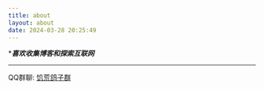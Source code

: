 ```yaml
---
title: about
layout: about
date: 2024-03-28 20:25:49
---
```


****喜欢收集博客和探索互联网***

***

QQ群聊: [饥荒鸽子群](http://qm.qq.com/cgi-bin/qm/qr?_wv=1027&k=z79khbmka88gJ8DjgzVmbVo-oG4OfgvT&authKey=Dsc%2FwBefQaoqfj1sQ8%2BNc5YSuIgNxiOz8WWGZKkrXbDYSzjRiyowCoF4gy%2BGWB03&noverify=0&group_code=940518171)